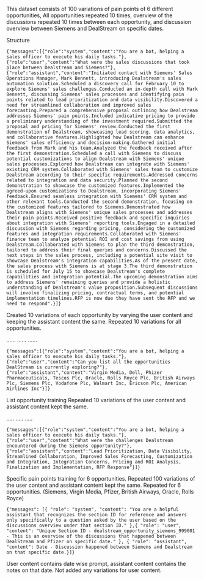 This dataset consists of 100 variations of pain points of 6 different opportunities, All opportunities repeated 10 times, overview of the discussions repeated 10 times between each opportunity, and discussion overview between Siemens and DealStream on specific dates.

Structure

```
{"messages":[{"role":"system","content":"You are a bot, helping a sales officer to execute his daily tasks."},{"role":"user","content":"What were the sales discussions that took place between Dealstream and Siemens?"},{"role":"assistant","content":"Initiated contact with Siemens' Sales Operations Manager, Mark Bennett, introducing Dealstream's sales automation solution.Scheduled a discovery call for February 10 to explore Siemens' sales challenges.Conducted an in-depth call with Mark Bennett, discussing Siemens' sales processes and identifying pain points related to lead prioritization and data visibility.Discovered a need for streamlined collaboration and improved sales forecasting.Prepared a comprehensive proposal outlining how Dealstream addresses Siemens' pain points.Included indicative pricing to provide a preliminary understanding of the investment required.Submitted the proposal and pricing for Siemens' review.Conducted the first demonstration of Dealstream, showcasing lead scoring, data analytics, and collaborative features.Highlighted how Dealstream can enhance Siemens' sales efficiency and decision-making.Gathered initial feedback from Mark and his team.Analyzed the feedback received after the first demonstration.Scheduled a call with Siemens to discuss potential customizations to align Dealstream with Siemens' unique sales processes.Explored how Dealstream can integrate with Siemens' existing CRM system.Collaborated with Siemens' sales team to customize Dealstream according to their specific requirements.Addressed concerns related to integration and data security.Planned the second demonstration to showcase the customized features.Implemented the agreed-upon customizations to Dealstream, incorporating Siemens' feedback.Ensured seamless integration with Siemens' CRM system and other relevant tools.Conducted the second demonstration, focusing on the customized features tailored to Siemens.Demonstrated how Dealstream aligns with Siemens' unique sales processes and addresses their pain points.Received positive feedback and specific inquiries about integration with Siemens' reporting tools.Engaged in a detailed discussion with Siemens regarding pricing, considering the customized features and integration requirements.Collaborated with Siemens' finance team to analyze potential ROI and cost savings from using Dealstream.Collaborated with Siemens to plan the third demonstration, tailored to address their final queries and concerns.Discussed the next steps in the sales process, including a potential site visit to showcase Dealstream's integration capabilities.As of the present date, the sales process with Siemens is at stage 3.The third demonstration is scheduled for July 15 to showcase Dealstream's complete capabilities and integration potential.The upcoming demonstration aims to address Siemens' remaining queries and provide a holistic understanding of Dealstream's value proposition.Subsequent discussions will involve finalizing pricing, contractual terms, and potential implementation timelines.RFP is now due they have sent the RFP and we need to respond".}]}

```

Created 10 variations of each opportunity by varying the user content and keeping the assistant content the same. Repeated 10 variations for all opportunities.

 ......
 ......
 ......
 
```
{"messages":[{"role":"system","content":"You are a bot, helping a sales officer to execute his daily tasks."},{"role":"user","content":"Can you list all the opportunities DealStream is currently exploring?"},{"role":"assistant","content":"Virgin Media, Dell, Phizer Pharmaceuticals, Tescos Plc, Oracle, Rolls Royce Plc, British Airways Plc, Siemens Plc, Vodafone Plc, Walmart Inc, Ericson Plc, American Airlines Inc"}]}
```
List opportunity training
Repeated 10 variations of the user content and assistant content kept the same.

.....
.....
.....

```
{"messages":[{"role":"system","content":"You are a bot, helping a sales officer to execute his daily tasks."},{"role":"user","content":"What were the challenges Dealstream encountered during the Siemens opportunity?"},{"role":"assistant","content":"Lead Prioritization, Data Visibility, Streamlined Collaboration, Improved Sales Forecasting, Customization and Integration, Integration Concerns, Pricing and ROI Analysis, Finalization and Implementation, RFP Response"}]}
```
Specific pain points training for 6 opportunities.
Repeated 100 variations of the user content and assistant content kept the same. Repeated for 6 opportunities. (Siemens, Virgin Media, Pfizer, British Airways, Oracle, Rolls Royce)

```
{"messages": [{ "role": "system", "content": "You are a helpful assistant that recognizes the section ID for reference and answers only specifically to a question asked by the user based on the discussions overview under that section ID." },{ "role": "user", "content": "Unique Section ID - dealstream_opportunity_siemens_999001 - This is an overview of the discussions that happened between DealStream and Pfizer on specific date." }, { "role": "assistant", "content": Date - Discussion happened between Siemens and Dealstream on that specific date.}]}
```
User content contains date wise prompt, assistant content contains the notes on that date. Not added any variations for user content.

